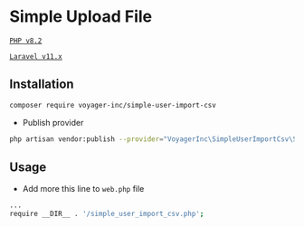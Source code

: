# Simple Upload File

[`PHP v8.2`](https://php.net)

[`Laravel v11.x`](https://github.com/laravel/laravel)

## Installation

```bash
composer require voyager-inc/simple-user-import-csv
```

- Publish provider
```bash
php artisan vendor:publish --provider="VoyagerInc\SimpleUserImportCsv\SimpleUserImportCsvServiceProvider"
```

## Usage

- Add more this line to `web.php` file

```bash
...
require __DIR__ . '/simple_user_import_csv.php';
```